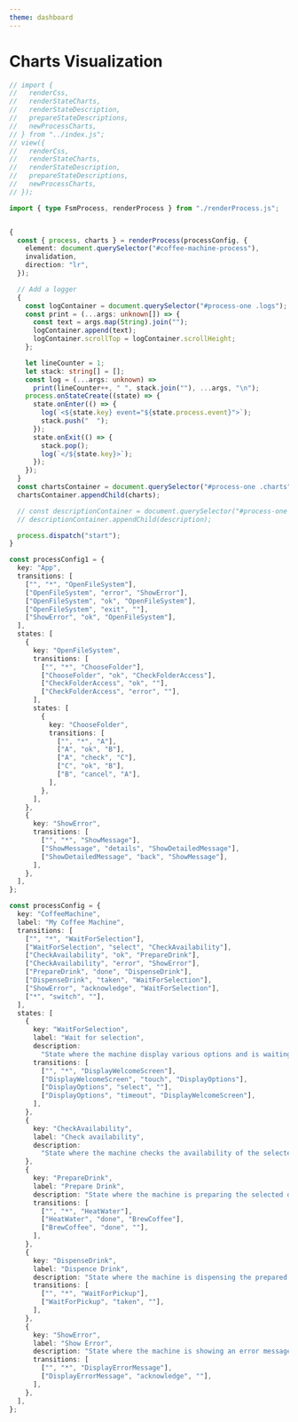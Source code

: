 ```yaml
---
theme: dashboard
---
```


# Charts Visualization

```ts
// import {
//   renderCss,
//   renderStateCharts,
//   renderStateDescription,
//   prepareStateDescriptions,
//   newProcessCharts,
// } from "../index.js";
// view({
//   renderCss,
//   renderStateCharts,
//   renderStateDescription,
//   prepareStateDescriptions,
//   newProcessCharts,
// });
```

```ts
import { type FsmProcess, renderProcess } from "./renderProcess.js";
```

<style>
  .logs {
    max-height: 15em;
    overflow: auto;
    display: block;
    font-family: monospace;
    unicode-bidi: isolate;
    white-space: pre;
    margin: 1em 0px;
  }
  </style>
<div class="grid grid-cols-2" id="process-one" >
  <div class="charts">
  </div>
  <div>
    <div class="card logs"></div>
    <div class="description"></div>
  </div>
</div>

```ts
{
  const { process, charts } = renderProcess(processConfig, {
    element: document.querySelector("#coffee-machine-process"),
    invalidation,
    direction: "lr",
  });

  // Add a logger
  {
    const logContainer = document.querySelector("#process-one .logs");
    const print = (...args: unknown[]) => {
      const text = args.map(String).join("");
      logContainer.append(text);
      logContainer.scrollTop = logContainer.scrollHeight;
    };

    let lineCounter = 1;
    let stack: string[] = [];
    const log = (...args: unknown) =>
      print(lineCounter++, " ", stack.join(""), ...args, "\n");
    process.onStateCreate((state) => {
      state.onEnter(() => {
        log(`<${state.key} event="${state.process.event}">`);
        stack.push("  ");
      });
      state.onExit(() => {
        stack.pop();
        log(`</${state.key}>`);
      });
    });
  }
  const chartsContainer = document.querySelector("#process-one .charts");
  chartsContainer.appendChild(charts);

  // const descriptionContainer = document.querySelector("#process-one .description");
  // descriptionContainer.appendChild(description);

  process.dispatch("start");
}
```

```ts
const processConfig1 = {
  key: "App",
  transitions: [
    ["", "*", "OpenFileSystem"],
    ["OpenFileSystem", "error", "ShowError"],
    ["OpenFileSystem", "ok", "OpenFileSystem"],
    ["OpenFileSystem", "exit", ""],
    ["ShowError", "ok", "OpenFileSystem"],
  ],
  states: [
    {
      key: "OpenFileSystem",
      transitions: [
        ["", "*", "ChooseFolder"],
        ["ChooseFolder", "ok", "CheckFolderAccess"],
        ["CheckFolderAccess", "ok", ""],
        ["CheckFolderAccess", "error", ""],
      ],
      states: [
        {
          key: "ChooseFolder",
          transitions: [
            ["", "*", "A"],
            ["A", "ok", "B"],
            ["A", "check", "C"],
            ["C", "ok", "B"],
            ["B", "cancel", "A"],
          ],
        },
      ],
    },
    {
      key: "ShowError",
      transitions: [
        ["", "*", "ShowMessage"],
        ["ShowMessage", "details", "ShowDetailedMessage"],
        ["ShowDetailedMessage", "back", "ShowMessage"],
      ],
    },
  ],
};
```

```ts
const processConfig = {
  key: "CoffeeMachine",
  label: "My Coffee Machine",
  transitions: [
    ["", "*", "WaitForSelection"],
    ["WaitForSelection", "select", "CheckAvailability"],
    ["CheckAvailability", "ok", "PrepareDrink"],
    ["CheckAvailability", "error", "ShowError"],
    ["PrepareDrink", "done", "DispenseDrink"],
    ["DispenseDrink", "taken", "WaitForSelection"],
    ["ShowError", "acknowledge", "WaitForSelection"],
    ["*", "switch", ""],
  ],
  states: [
    {
      key: "WaitForSelection",
      label: "Wait for selection",
      description:
        "State where the machine display various options and is waiting for a user to select a drink.",
      transitions: [
        ["", "*", "DisplayWelcomeScreen"],
        ["DisplayWelcomeScreen", "touch", "DisplayOptions"],
        ["DisplayOptions", "select", ""],
        ["DisplayOptions", "timeout", "DisplayWelcomeScreen"],
      ],
    },
    {
      key: "CheckAvailability",
      label: "Check availability",
      description:
        "State where the machine checks the availability of the selected drink. It can rise two events 'ok' or 'error' if the drink is not available.",
    },
    {
      key: "PrepareDrink",
      label: "Prepare Drink",
      description: "State where the machine is preparing the selected drink.",
      transitions: [
        ["", "*", "HeatWater"],
        ["HeatWater", "done", "BrewCoffee"],
        ["BrewCoffee", "done", ""],
      ],
    },
    {
      key: "DispenseDrink",
      label: "Dispence Drink",
      description: "State where the machine is dispensing the prepared drink.",
      transitions: [
        ["", "*", "WaitForPickup"],
        ["WaitForPickup", "taken", ""],
      ],
    },
    {
      key: "ShowError",
      label: "Show Error",
      description: "State where the machine is showing an error message.",
      transitions: [
        ["", "*", "DisplayErrorMessage"],
        ["DisplayErrorMessage", "acknowledge", ""],
      ],
    },
  ],
};
```

<template id="coffee-machine-process">

# [CoffeeMachine] Coffee Machine

This state machine describes behaviour of a Cofee Machine.

## [Off] Off State

In this state the coffee machine is off. Nothing will happen until it is switched on.

### [On] On State

In this state the coffee machine is working.

### [DisplayWelcomeScreen] Welcome Screen

Big Welcome message!

### [DisplayOptions]

Shows menu with different drinks:

- Tea
- Milk
- Coffee

### [WaitForSelection] Wait For Selection

Wait for user's selection of a coffee.
The initial sub-state.

### [CheckAvailability] Check Availability

At this state the machine checks if there is a selected type of coffee.

### [PrepareDrink] Prepare Drink

Preparing the selected drink.

### [DispenseDrink]

The prepared drink is pooring in the cup.

### [ShowError]

Something goes wrong. Asknowledge the client about the error and allow to return back to the drink selection menu.

### [DisplayErrorMessage] Error Message Details

Show detailed description of the occurred error.

</template>
